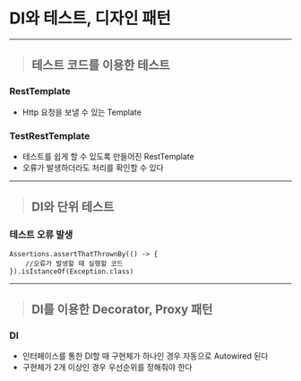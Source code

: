 
# DI와 테스트, 디자인 패턴

----------------------------------------------------------------------------------------------------------------------------------------

> ## 테스트 코드를 이용한 테스트

### RestTemplate
- Http 요청을 보낼 수 있는 Template


### TestRestTemplate
- 테스트를 쉽게 할 수 있도록 만들어진 RestTemplate
- 오류가 발생하더라도 처리를 확인할 수 있다

----------------------------------------------------------------------------------------------------------------------------------------

> ## DI와 단위 테스트

### 테스트 오류 발생
    Assertions.assertThatThrownBy(() -> {
        //오류가 발생할 때 실행할 코드
    }).isIstanceOf(Exception.class)

----------------------------------------------------------------------------------------------------------------------------------------

> ## DI를 이용한 Decorator, Proxy 패턴

### DI
- 인터페이스를 통한 DI할 때 구현체가 하나인 경우 자동으로 Autowired 된다
- 구현체가 2개 이상인 경우 우선순위를 정해줘야 한다


### 































